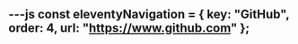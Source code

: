 ---js
const eleventyNavigation = {
	key: "GitHub",
	order: 4,
    url: "https://www.github.com"
};
---